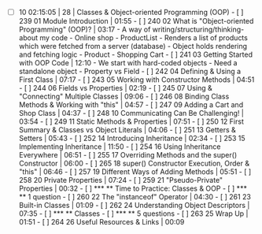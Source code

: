 - [ ] 10 02:15:05 | 28 | Classes & Object-oriented Programming (OOP) - [ ] 239 01 Module Introduction | 01:55 - [ ] 240 02 What is "Object-oriented Programming" (OOP)? | 03:17 - A way of writing/structuring/thinking-about my code - Online shop - ProductList - Renders a list of products which were fetched from a server (database) - Object holds rendering and fetching logic - Product - Shopping Cart - [ ] 241 03 Getting Started with OOP Code | 12:10 - We start with hard-coded objects - Need a standalone object - Property vs Field - [ ] 242 04 Defining & Using a First Class | 07:17 - [ ] 243 05 Working with Constructor Methods | 04:51 - [ ] 244 06 Fields vs Properties | 02:19 - [ ] 245 07 Using & "Connecting" Multiple Classes | 09:06 - [ ] 246 08 Binding Class Methods & Working with "this" | 04:57 - [ ] 247 09 Adding a Cart and Shop Class | 04:37 - [ ] 248 10 Communicating Can Be Challenging! | 03:54 - [ ] 249 11 Static Methods & Properties | 07:51 - [ ] 250 12 First Summary & Classes vs Object Literals | 04:06 - [ ] 251 13 Getters & Setters | 05:43 - [ ] 252 14 Introducing Inheritance | 02:34 - [ ] 253 15 Implementing Inheritance | 11:50 - [ ] 254 16 Using Inheritance Everywhere | 06:51 - [ ] 255 17 Overriding Methods and the super() Constructor | 06:00 - [ ] 265 18 super() Constructor Execution, Order & "this" | 06:46 - [ ] 257 19 Different Ways of Adding Methods | 05:51 - [ ] 258 20 Private Properties | 07:24 - [ ] 259 21 "Pseudo-Private" Properties | 00:32 - [ ] **\* ** Time to Practice: Classes & OOP - [ ] **\* ** 1 question - [ ] 260 22 The "instanceof" Operator | 04:30 - [ ] 261 23 Built-in Classes | 01:09 - [ ] 262 24 Understanding Object Descriptors | 07:35 - [ ] **\* ** Classes - [ ] **\* ** 5 questions - [ ] 263 25 Wrap Up | 01:51 - [ ] 264 26 Useful Resources & Links | 00:09
